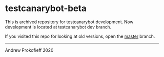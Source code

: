 # testcanarybot-beta
This is archived repository for testcanarybot development. Now development is located at testcanarybot dev branch.

If you visited this repo for looking at old versions, open the [master](https://github.com/kensoi/testcanarybot-beta/tree/master) branch.

------

Andrew Prokofieff 2020

